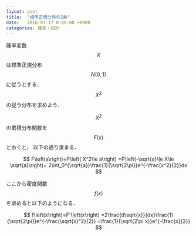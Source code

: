 ```yaml
---
layout: post
title:  "標準正規分布の2乗"
date:   2016-01-17 0:00:00 +0900
categories: 確率・統計
---
```

確率変数$$X$$は標準正規分布$$N\left(0,1\right)$$に従うとする．
$$X^2$$の従う分布を求めよう．

$$X^2$$の累積分布関数を$$F\left(x\right)$$とおくと，
以下の通り求まる．

$$
F\left(a\right)=P\left( X^2\le a\right)
=P\left(-\sqrt{a}\le X\le \sqrt{a}\right)=
2\int_0^{\sqrt{a}}\frac{1}{\sqrt{2\pi}}e^{-\frac{x^2}{2}}dx
$$

ここから密度関数$$f\left(x\right)$$を求めると以下のようになる．

$$
f\left(x\right)=F'\left(x\right)
=2\frac{d\sqrt{x}}{dx}\frac{1}{\sqrt{2\pi}}e^{-\frac{\sqrt{x}^2}{2}}
=\frac{1}{\sqrt{2\pi x}}e^{-\frac{x}{2}}
$$

